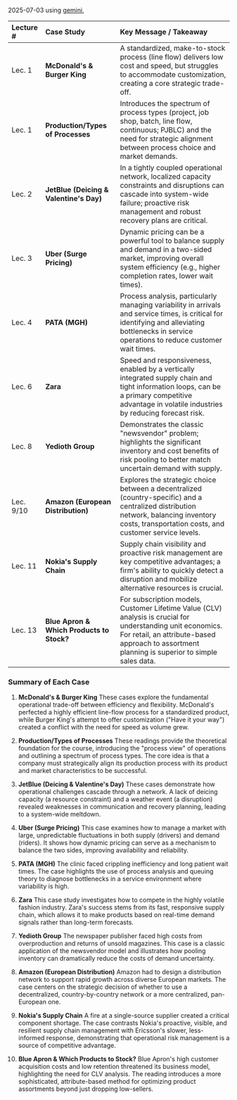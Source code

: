 2025-07-03
using [gemini](https://gemini.google.com/app/c6f4c32a2829483c), 

| Lecture # | Case Study                                | Key Message / Takeaway                                                                                                                                                                                        |
| :-------- | :---------------------------------------- | :------------------------------------------------------------------------------------------------------------------------------------------------------------------------------------------------------------ |
| Lec. 1    | **McDonald's & Burger King**              | A standardized, make-to-stock process (line flow) delivers low cost and speed, but struggles to accommodate customization, creating a core strategic trade-off.                                               |
| Lec. 1    | **Production/Types of Processes**         | Introduces the spectrum of process types (project, job shop, batch, line flow, continuous; PJBLC) and the need for strategic alignment between process choice and market demands.                             |
| Lec. 2    | **JetBlue (Deicing & Valentine's Day)**   | In a tightly coupled operational network, localized capacity constraints and disruptions can cascade into system-wide failure; proactive risk management and robust recovery plans are critical.              |
| Lec. 3    | **Uber (Surge Pricing)**                  | Dynamic pricing can be a powerful tool to balance supply and demand in a two-sided market, improving overall system efficiency (e.g., higher completion rates, lower wait times).                             |
| Lec. 4    | **PATA (MGH)**                            | Process analysis, particularly managing variability in arrivals and service times, is critical for identifying and alleviating bottlenecks in service operations to reduce customer wait times.               |
| Lec. 6    | **Zara**                                  | Speed and responsiveness, enabled by a vertically integrated supply chain and tight information loops, can be a primary competitive advantage in volatile industries by reducing forecast risk.               |
| Lec. 8    | **Yedioth Group**                         | Demonstrates the classic "newsvendor" problem; highlights the significant inventory and cost benefits of risk pooling to better match uncertain demand with supply.                                           |
| Lec. 9/10 | **Amazon (European Distribution)**        | Explores the strategic choice between a decentralized (country-specific) and a centralized distribution network, balancing inventory costs, transportation costs, and customer service levels.                |
| Lec. 11   | **Nokia's Supply Chain**                  | Supply chain visibility and proactive risk management are key competitive advantages; a firm's ability to quickly detect a disruption and mobilize alternative resources is crucial.                          |
| Lec. 13   | **Blue Apron & Which Products to Stock?** | For subscription models, Customer Lifetime Value (CLV) analysis is crucial for understanding unit economics. For retail, an attribute-based approach to assortment planning is superior to simple sales data. |

### Summary of Each Case

1.  **McDonald's & Burger King**
    These cases explore the fundamental operational trade-off between efficiency and flexibility. McDonald's perfected a highly efficient line-flow process for a standardized product, while Burger King's attempt to offer customization ("Have it your way") created a conflict with the need for speed as volume grew.

2.  **Production/Types of Processes**
    These readings provide the theoretical foundation for the course, introducing the "process view" of operations and outlining a spectrum of process types. The core idea is that a company must strategically align its production process with its product and market characteristics to be successful.

3.  **JetBlue (Deicing & Valentine's Day)**
    These cases demonstrate how operational challenges cascade through a network. A lack of deicing capacity (a resource constraint) and a weather event (a disruption) revealed weaknesses in communication and recovery planning, leading to a system-wide meltdown.

4.  **Uber (Surge Pricing)**
    This case examines how to manage a market with large, unpredictable fluctuations in both supply (drivers) and demand (riders). It shows how dynamic pricing can serve as a mechanism to balance the two sides, improving availability and reliability.

5.  **PATA (MGH)**
    The clinic faced crippling inefficiency and long patient wait times. The case highlights the use of process analysis and queuing theory to diagnose bottlenecks in a service environment where variability is high.

6.  **Zara**
    This case study investigates how to compete in the highly volatile fashion industry. Zara's success stems from its fast, responsive supply chain, which allows it to make products based on real-time demand signals rather than long-term forecasts.

7.  **Yedioth Group**
    The newspaper publisher faced high costs from overproduction and returns of unsold magazines. This case is a classic application of the newsvendor model and illustrates how pooling inventory can dramatically reduce the costs of demand uncertainty.

8.  **Amazon (European Distribution)**
    Amazon had to design a distribution network to support rapid growth across diverse European markets. The case centers on the strategic decision of whether to use a decentralized, country-by-country network or a more centralized, pan-European one.

9.  **Nokia's Supply Chain**
    A fire at a single-source supplier created a critical component shortage. The case contrasts Nokia's proactive, visible, and resilient supply chain management with Ericsson's slower, less-informed response, demonstrating that operational risk management is a source of competitive advantage.

10. **Blue Apron & Which Products to Stock?**
    Blue Apron's high customer acquisition costs and low retention threatened its business model, highlighting the need for CLV analysis. The reading introduces a more sophisticated, attribute-based method for optimizing product assortments beyond just dropping low-sellers.

